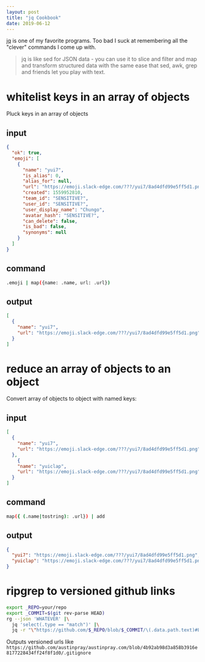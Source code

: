 ```yaml
---
layout: post 
title: "jq Cookbook" 
date: 2019-06-12
---
```


[jq][] is one of my favorite programs. Too bad I suck at remembering all the "clever" commands I come up with.

> jq is like sed for JSON data - you can use it to slice and filter and map and transform structured data with the same ease that sed, awk, grep and friends let you play with text.

# whitelist keys in an array of objects

Pluck keys in an array of objects

## input
  
```json
{
  "ok": true,
  "emoji": [
    {
      "name": "yui7",
      "is_alias": 0,
      "alias_for": null,
      "url": "https://emoji.slack-edge.com/???/yui7/8ad4dfd99e5ff5d1.png",
      "created": 1559952810,
      "team_id": "SENSITIVE?",
      "user_id": "SENSITIVE?",
      "user_display_name": "Chungo",
      "avatar_hash": "SENSITIVE?",
      "can_delete": false,
      "is_bad": false,
      "synonyms": null
    }
  ]
}
```

## command


```bash
.emoji | map({name: .name, url: .url})
```

## output
  
```json
[
  {
    "name": "yui7",
    "url": "https://emoji.slack-edge.com/???/yui7/8ad4dfd99e5ff5d1.png"
  }
]
```

# reduce an array of objects to an object

Convert array of objects to object with named keys:

## input
  
```json
[
  {
    "name": "yui7",
    "url": "https://emoji.slack-edge.com/???/yui7/8ad4dfd99e5ff5d1.png"
  },
    {
    "name": "yuiclap",
    "url": "https://emoji.slack-edge.com/???/yui7/8ad4dfd99e5ff5d1.png"
  }
]
```

## command

```bash
map({ (.name|tostring): .url}) | add
```

## output

```json
{
  "yui7": "https://emoji.slack-edge.com/???/yui7/8ad4dfd99e5ff5d1.png",
  "yuiclap": "https://emoji.slack-edge.com/???/yui7/8ad4dfd99e5ff5d1.png"
}

```

# ripgrep to versioned github links

```bash
export _REPO=your/repo
export _COMMIT=$(git rev-parse HEAD)
rg --json 'WHATEVER' |\
  jq 'select(.type == "match")' |\
  jq -r "\"https://github.com/$_REPO/blob/$_COMMIT/\(.data.path.text)#L\(.data.line_number)\""
```

Outputs versioned urls like `https://github.com/austinpray/austinpray.com/blob/4b92ab98d3a858b3916e8177228434ff24f8f1d0/.gitignore`

[jq]: https://stedolan.github.io/jq/

